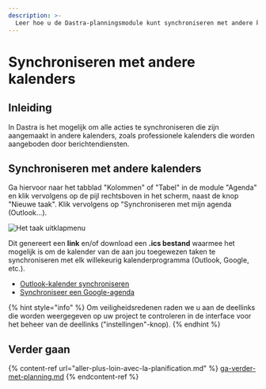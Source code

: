 ```yaml
---
description: >-
  Leer hoe u de Dastra-planningsmodule kunt synchroniseren met andere kalenders.
---
```


# Synchroniseren met andere kalenders

## Inleiding

In Dastra is het mogelijk om alle acties te synchroniseren die zijn aangemaakt in andere kalenders, zoals professionele kalenders die worden aangeboden door berichtendiensten.

## Synchroniseren met andere kalenders

Ga hiervoor naar het tabblad "Kolommen" of "Tabel" in de module "Agenda" en klik vervolgens op de pijl rechtsboven in het scherm, naast de knop "Nieuwe taak". Klik vervolgens op "Synchroniseren met mijn agenda (Outlook...).

![Het taak uitklapmenu](<../../.gitbook/assets/Capture web\_4-5-2022\_152356\_app.dastra.eu.jpeg>)

Dit genereert een **link** en/of download een **.ics bestand** waarmee het mogelijk is om de kalender van de aan jou toegewezen taken te synchroniseren met elk willekeurig kalenderprogramma (Outlook, Google, etc.).

* [Outlook-kalender synchroniseren](https://support.microsoft.com/fr-fr/office/importer-des-calendriers-dans-outlook-8e8364e1-400e-4c0f-a573-fe76b5a2d379)
* [Synchroniseer een Google-agenda](https://support.google.com/calendar/answer/37118?hl=fr&co=GENIE.Platform%3DDesktop)

{% hint style="info" %}
Om veiligheidsredenen raden we u aan de deellinks die worden weergegeven op uw project te controleren in de interface voor het beheer van de deellinks ("instellingen"-knop).
{% endhint %}

## Verder gaan

{% content-ref url="aller-plus-loin-avec-la-planification.md" %}
[ga-verder-met-planning.md](aller-plus-loin-avec-la-planification.md)
{% endcontent-ref %}
